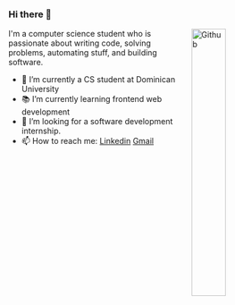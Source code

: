 ### Hi there 👋

<img width="35%" align="right" alt="Github" src="https://user-images.githubusercontent.com/48678280/88862734-4903af80-d201-11ea-968b-9c939d88a37c.gif" />

I'm a computer science student who is passionate about writing code, solving problems, automating stuff, and building software.

- 🔭 I’m currently a CS student at Dominican University
- 📚 I’m currently learning frontend web development
- 👯 I’m looking for a software development internship. 
- 📫 How to reach me: [Linkedin](https://www.linkedin.com/in/christiantdev/) [Gmail](mailto:christianthompson1+github@hotmail.com)
